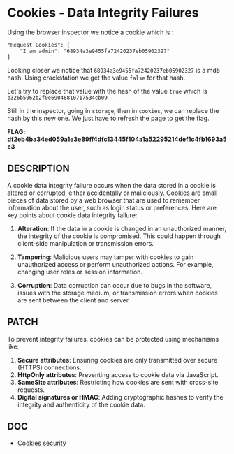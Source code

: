 #  Cookies - Data Integrity Failures

Using the browser inspector we notice a cookie which is : 

```
"Request Cookies": {
	"I_am_admin": "68934a3e9455fa72420237eb05902327"
}
```

Looking closer we notice that `68934a3e9455fa72420237eb05902327` is a md5 hash. Using crackstation we get the value `false` for that hash. 

Let's try to replace that value with the hash of the value `true` which is `b326b5062b2f0e69046810717534cb09`

Still in the inspector, going in `storage`, then in `cookies`, we can replace the hash by this new one. We just have to refresh the page to get the flag.

**FLAG: df2eb4ba34ed059a1e3e89ff4dfc13445f104a1a52295214def1c4fb1693a5c3**

## DESCRIPTION

A cookie data integrity failure occurs when the data stored in a cookie is altered or corrupted, either accidentally or maliciously. Cookies are small pieces of data stored by a web browser that are used to remember information about the user, such as login status or preferences. Here are key points about cookie data integrity failure:

1.  **Alteration**: If the data in a cookie is changed in an unauthorized manner, the integrity of the cookie is compromised. This could happen through client-side manipulation or transmission errors.
    
2.  **Tampering**: Malicious users may tamper with cookies to gain unauthorized access or perform unauthorized actions. For example, changing user roles or session information.
    
3.  **Corruption**: Data corruption can occur due to bugs in the software, issues with the storage medium, or transmission errors when cookies are sent between the client and server.

## PATCH

To prevent integrity failures, cookies can be protected using mechanisms like:
    
 1.  **Secure attributes**: Ensuring cookies are only transmitted over secure (HTTPS) connections.
 2.    **HttpOnly attributes**: Preventing access to cookie data via JavaScript.
 3. **SameSite attributes**: Restricting how cookies are sent with cross-site requests.
 4. **Digital signatures or HMAC**: Adding cryptographic hashes to verify the integrity and authenticity of the cookie data.

## DOC 

- [Cookies security](https://owasp.org/www-chapter-london/assets/slides/OWASPLondon20171130_Cookie_Security_Myths_Misconceptions_David_Johansson.pdf)